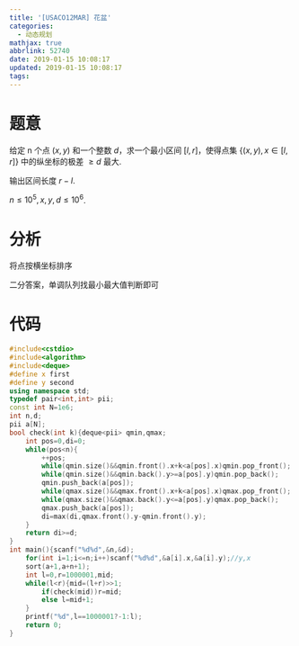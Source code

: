 ```yaml
---
title: '[USACO12MAR] 花盆'
categories:
  - 动态规划
mathjax: true
abbrlink: 52740
date: 2019-01-15 10:08:17
updated: 2019-01-15 10:08:17
tags:
---
```


# 题意

给定 n 个点 $(x,y)$ 和一个整数 $d$，求一个最小区间 $[l,r]$，使得点集 $\{(x,y),x\in[l,r]\}$ 中的纵坐标的极差 $\geq d$ 最大.

输出区间长度 $r-l$.

$n\leq 10^5,x,y,d\leq 10^6$.

<!--more-->

# 分析

将点按横坐标排序

二分答案，单调队列找最小最大值判断即可

# 代码

```cpp
#include<cstdio>
#include<algorithm>
#include<deque>
#define x first
#define y second
using namespace std;
typedef pair<int,int> pii;
const int N=1e6;
int n,d;
pii a[N];
bool check(int k){deque<pii> qmin,qmax;
	int pos=0,di=0;
	while(pos<n){
		++pos;
		while(qmin.size()&&qmin.front().x+k<a[pos].x)qmin.pop_front();
		while(qmin.size()&&qmin.back().y>=a[pos].y)qmin.pop_back();
		qmin.push_back(a[pos]);
		while(qmax.size()&&qmax.front().x+k<a[pos].x)qmax.pop_front();
		while(qmax.size()&&qmax.back().y<=a[pos].y)qmax.pop_back();
		qmax.push_back(a[pos]);
		di=max(di,qmax.front().y-qmin.front().y);
	}
	return di>=d;
}
int main(){scanf("%d%d",&n,&d);
	for(int i=1;i<=n;i++)scanf("%d%d",&a[i].x,&a[i].y);//y,x
	sort(a+1,a+n+1);
	int l=0,r=1000001,mid;
	while(l<r){mid=(l+r)>>1;
		if(check(mid))r=mid;
		else l=mid+1;
	}
	printf("%d",l==1000001?-1:l);
	return 0;
}
```

